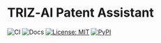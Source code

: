 # TRIZ‑AI Patent Assistant  
![CI](https://github.com/voroninsergei/triz-ai-patent-assistant/actions/workflows/ci.yml/badge.svg)
![Docs](https://img.shields.io/website?down_color=red&down_message=offline&label=docs&up_message=online&url=https%3A%2F%2Fvoroninsergei.github.io%2Ftriz-ai-patent-assistant)
[![License: MIT](https://img.shields.io/badge/License-MIT-yellow.svg)](LICENSE)
[![PyPI](https://img.shields.io/pypi/v/triz-ai-patent-assistant.svg)](https://pypi.org/project/triz-ai-patent-assistant/)

